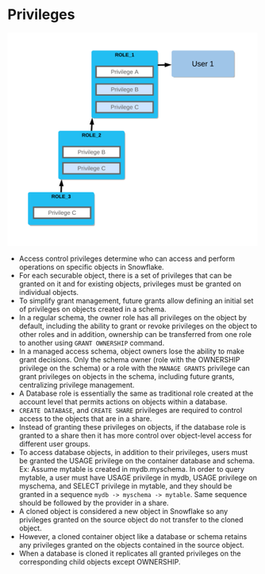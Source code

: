 # Privileges

![Privileges](images/privileges.png)

- Access control privileges determine who can access and perform operations on specific objects in Snowflake.
- For each securable object, there is a set of privileges that can be granted on it and for existing objects, privileges must be granted on individual objects.
- To simplify grant management, future grants allow defining an initial set of privileges on objects created in a schema.
- In a regular schema, the owner role has all privileges on the object by default, including the ability to grant or revoke privileges on the object to other roles and in addition, ownership can be transferred from one role to another using `GRANT OWNERSHIP` command.
- In a managed access schema, object owners lose the ability to make grant decisions. Only the schema owner (role with the OWNERSHIP privilege on the schema) or a role with the `MANAGE GRANTS` privilege can grant privileges on objects in the schema, including future grants, centralizing privilege management.
- A Database role is essentially the same as traditional role created at the account level that permits actions on objects within a database.
- `CREATE DATABASE`, and `CREATE SHARE` privileges are required to control access to the objects that are in a share.
- Instead of granting these privileges on objects, if the database role is granted to a share then it has more control over object-level access for different user groups.
- To access database objects, in addition to their privileges, users must be granted the USAGE privilege on the container database and schema. Ex: Assume mytable is created in mydb.myschema. In order to query mytable, a user must have USAGE privilege in mydb, USAGE privilege on myschema, and SELECT privilege in mytable, and they should be granted in a sequence `mydb -> myschema -> mytable`. Same sequence should be followed by the provider in a share.
- A cloned object is considered a new object in Snowflake so any privileges granted on the source object do not transfer to the cloned object.
- However, a cloned container object like a database or schema retains any privileges granted on the objects contained in the source object.
- When a database is cloned it replicates all granted privileges on the corresponding child objects except OWNERSHIP.
